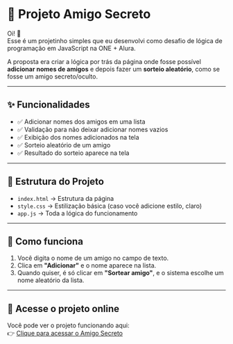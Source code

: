 # 🎁 Projeto Amigo Secreto

Oi! 👋  
Esse é um projetinho simples que eu desenvolvi como desafio de lógica de programação em JavaScript na ONE + Alura.

A proposta era criar a lógica por trás da página onde fosse possível **adicionar nomes de amigos** e depois fazer um **sorteio aleatório**, como se fosse um amigo secreto/oculto. 

---

## ✨ Funcionalidades

- ✅ Adicionar nomes dos amigos em uma lista
- ✅ Validação para não deixar adicionar nomes vazios
- ✅ Exibição dos nomes adicionados na tela
- ✅ Sorteio aleatório de um amigo
- ✅ Resultado do sorteio aparece na tela

---

## 📂 Estrutura do Projeto

- `index.html` → Estrutura da página
- `style.css` → Estilização básica (caso você adicione estilo, claro)
- `app.js` → Toda a lógica do funcionamento

---

## 📸 Como funciona

1. Você digita o nome de um amigo no campo de texto.
2. Clica em **"Adicionar"** e o nome aparece na lista.
3. Quando quiser, é só clicar em **"Sortear amigo"**, e o sistema escolhe um nome aleatório da lista.

---

## 🔗 Acesse o projeto online

Você pode ver o projeto funcionando aqui:  
👉 [Clique para acessar o Amigo Secreto](https://blurry-footprint.github.io/Desafio---Amigo-Secreto/)
